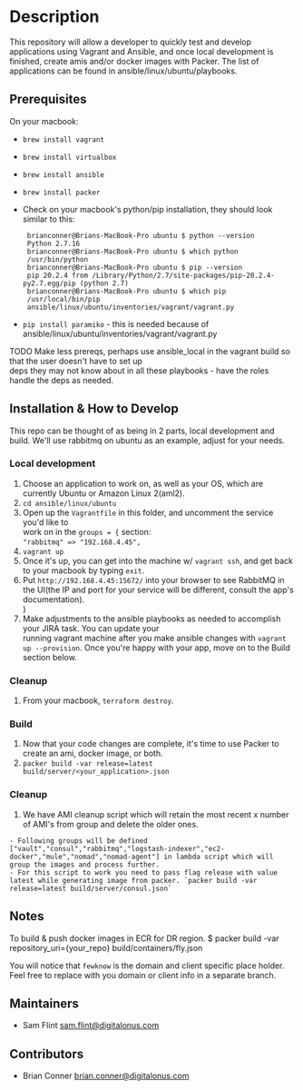 # Description

This repository will allow a developer to quickly test and develop applications using Vagrant and Ansible, and once local development is finished, create amis and/or docker images with Packer. The list of applications can be found in ansible/linux/ubuntu/playbooks.

## Prerequisites

On your macbook:

- `brew install vagrant`
- `brew install virtualbox`
- `brew install ansible`
- `brew install packer`
- Check on your macbook's python/pip installation, they should look similar to this:

  ```
   brianconner@Brians-MacBook-Pro ubuntu $ python --version
   Python 2.7.16
   brianconner@Brians-MacBook-Pro ubuntu $ which python
   /usr/bin/python
   brianconner@Brians-MacBook-Pro ubuntu $ pip --version
   pip 20.2.4 from /Library/Python/2.7/site-packages/pip-20.2.4-py2.7.egg/pip (python 2.7)
   brianconner@Brians-MacBook-Pro ubuntu $ which pip
   /usr/local/bin/pip
   ansible/linux/ubuntu/inventories/vagrant/vagrant.py
  ```

- `pip install paramiko` - this is needed because of ansible/linux/ubuntu/inventories/vagrant/vagrant.py

TODO Make less prereqs, perhaps use ansible_local in the vagrant build so that the user doesn't have to set up<br>
deps they may not know about in all these playbooks - have the roles handle the deps as needed.

## Installation & How to Develop

This repo can be thought of as being in 2 parts, local development and build. We'll use rabbitmq on ubuntu as an example, adjust for your needs.

### Local development

1. Choose an application to work on, as well as your OS, which are currently Ubuntu or Amazon Linux 2(aml2).
2. `cd ansible/linux/ubuntu`
3. Open up the `Vagrantfile` in this folder, and uncomment the service you'd like to<br>
  work on in the `groups = {` section:<br>
  `"rabbitmq" => "192.168.4.45",`
4. `vagrant up`
5. Once it's up, you can get into the machine w/ `vagrant ssh`, and get back to your macbook by typing `exit`.
6. Put `http://192.168.4.45:15672/` into your browser to see RabbitMQ in the UI(the IP and port for your service will be different, consult the app's documentation).<br>
  )
7. Make adjustments to the ansible playbooks as needed to accomplish your JIRA task. You can update your<br>
  running vagrant machine after you make ansible changes with `vagrant up --provision`. Once you're happy with your app, move on to the Build section below.

  ### Cleanup

  1. From your macbook, `terraform destroy`.

  ### Build

  1. Now that your code changes are complete, it's time to use Packer to create an ami, docker image, or both.
  2. `packer build -var release=latest build/server/<your_application>.json`

  ### Cleanup

  1. We have AMI cleanup script which will retain the most recent x number of AMI's from group and delete the older ones.

    - Following groups will be defined ["vault","consul","rabbitmq","logstash-indexer","ec2-docker","mule","nomad","nomad-agent"] in lambda script which will group the images and process further.
    - For this script to work you need to pass flag release with value latest while generating image from packer. `packer build -var release=latest build/server/consul.json`

## Notes

To build & push docker images in ECR for DR region. $ packer build -var repository_uri={your_repo} build/containers/fly.json

You will notice that `fewknow` is the domain and client specific place holder. Feel free to replace with you domain or client info in a separate branch.

## Maintainers

- Sam Flint sam.flint@digitalonus.com

## Contributors

- Brian Conner brian.conner@digitalonus.com
